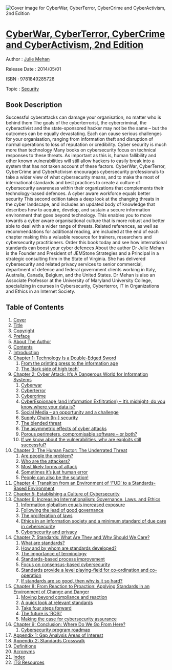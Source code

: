 ![Cover image for CyberWar, CyberTerror, CyberCrime and CyberActivism, 2nd Edition](https://imgdetail.ebookreading.net/cover/cover/security/EB9781849285728.jpg)

[CyberWar, CyberTerror, CyberCrime and CyberActivism, 2nd Edition](https://ebookreading.net/view/book/CyberWar%2C+CyberTerror%2C+CyberCrime+and+CyberActivism%2C+2nd+Edition-EB9781849285728_1.html "CyberWar, CyberTerror, CyberCrime and CyberActivism, 2nd Edition")
====================================================================================================================

Author : [Julie Mehan](https://ebookreading.net/search/author/Julie+Mehan)

Release Date : 2014/05/01

ISBN : 9781849285728

Topic : [Security](https://ebookreading.net/search/category/security)

Book Description
-----------------

Successful cyberattacks can damage your organisation, no matter who is behind them
The goals of the cyberterrorist, the cybercriminal, the cyberactivist and the state-sponsored hacker may not be the same – but the outcomes can be equally devastating. Each can cause serious challenges for your organisation, ranging from information theft and disruption of normal operations to loss of reputation or credibility.
Cyber security is much more than technology
Many books on cybersecurity focus on technical responses to these threats. As important as this is, human fallibility and other known vulnerabilities will still allow hackers to easily break into a system that has not taken account of these factors.
CyberWar, CyberTerror, CyberCrime and CyberActivism encourages cybersecurity professionals to take a wider view of what cybersecurity means, and to make the most of international standards and best practices to create a culture of cybersecurity awareness within their organizations that complements their technology-based defences.
A cyber aware workforce equals better security
This second edition takes a deep look at the changing threats in the cyber landscape, and includes an updated body of knowledge that describes how to acquire, develop, and sustain a secure information environment that goes beyond technology. This enables you to move towards a cyber aware organisational culture that is more robust and better able to deal with a wider range of threats. Related references, as well as recommendations for additional reading, are included at the end of each chapter making this a valuable resource for trainers, researchers and cybersecurity practitioners.
Order this book today and see how international standards can boost your cyber defences
About the author
Dr Julie Mehan is the Founder and President of JEMStone Strategies and a Principal in a strategic consulting firm in the State of Virginia. She has delivered cybersecurity and related privacy services to senior commercial, department of defence and federal government clients working in Italy, Australia, Canada, Belgium, and the United States. Dr Mehan is also an Associate Professor at the University of Maryland University College, specializing in courses in Cybersecurity, Cyberterror, IT in Organizations and Ethics in an Internet Society.
              
Table of Contents
-----------------

1. [Cover](https://ebookreading.net/view/book/CyberWar%2C+CyberTerror%2C+CyberCrime+and+CyberActivism%2C+2nd+Edition-EB9781849285728_0.html)
1. [Title](https://ebookreading.net/view/book/CyberWar%2C+CyberTerror%2C+CyberCrime+and+CyberActivism%2C+2nd+Edition-EB9781849285728_0.html)
1. [Copyright](https://ebookreading.net/view/book/CyberWar%2C+CyberTerror%2C+CyberCrime+and+CyberActivism%2C+2nd+Edition-EB9781849285728_5.html)
1. [Preface](https://ebookreading.net/view/book/CyberWar%2C+CyberTerror%2C+CyberCrime+and+CyberActivism%2C+2nd+Edition-EB9781849285728_0.html)
1. [About The Author](https://ebookreading.net/view/book/CyberWar%2C+CyberTerror%2C+CyberCrime+and+CyberActivism%2C+2nd+Edition-EB9781849285728_6.html)
1. [Contents](https://ebookreading.net/view/book/CyberWar%2C+CyberTerror%2C+CyberCrime+and+CyberActivism%2C+2nd+Edition-EB9781849285728_7.html)
1. [Introduction](https://ebookreading.net/view/book/CyberWar%2C+CyberTerror%2C+CyberCrime+and+CyberActivism%2C+2nd+Edition-EB9781849285728_8.html)
1. [Chapter 1: Technology Is a Double-Edged Sword](https://ebookreading.net/view/book/CyberWar%2C+CyberTerror%2C+CyberCrime+and+CyberActivism%2C+2nd+Edition-EB9781849285728_10.html)
    1. [From the printing press to the information age](https://ebookreading.net/view/book/CyberWar%2C+CyberTerror%2C+CyberCrime+and+CyberActivism%2C+2nd+Edition-EB9781849285728_10.html#lev1)
    1. [The ‘dark side of high tech’](https://ebookreading.net/view/book/CyberWar%2C+CyberTerror%2C+CyberCrime+and+CyberActivism%2C+2nd+Edition-EB9781849285728_10.html#lev2)
1. [Chapter 2: Cyber Attack: It’s A Dangerous World for Information Systems](https://ebookreading.net/view/book/CyberWar%2C+CyberTerror%2C+CyberCrime+and+CyberActivism%2C+2nd+Edition-EB9781849285728_11.html)
    1. [Cyberwar](https://ebookreading.net/view/book/CyberWar%2C+CyberTerror%2C+CyberCrime+and+CyberActivism%2C+2nd+Edition-EB9781849285728_11.html#lev4)
    1. [Cyberterror](https://ebookreading.net/view/book/CyberWar%2C+CyberTerror%2C+CyberCrime+and+CyberActivism%2C+2nd+Edition-EB9781849285728_11.html#lev5)
    1. [Cybercrime](https://ebookreading.net/view/book/CyberWar%2C+CyberTerror%2C+CyberCrime+and+CyberActivism%2C+2nd+Edition-EB9781849285728_11.html#lev6)
    1. [CyberEspionage (and Information Exfiltration) – It’s midnight; do you know where your data is?](https://ebookreading.net/view/book/CyberWar%2C+CyberTerror%2C+CyberCrime+and+CyberActivism%2C+2nd+Edition-EB9781849285728_11.html#lev7)
    1. [Social Media – an opportunity and a challenge](https://ebookreading.net/view/book/CyberWar%2C+CyberTerror%2C+CyberCrime+and+CyberActivism%2C+2nd+Edition-EB9781849285728_11.html#lev8)
    1. [Supply Chain (In-) security](https://ebookreading.net/view/book/CyberWar%2C+CyberTerror%2C+CyberCrime+and+CyberActivism%2C+2nd+Edition-EB9781849285728_11.html#lev9)
    1. [The blended threat](https://ebookreading.net/view/book/CyberWar%2C+CyberTerror%2C+CyberCrime+and+CyberActivism%2C+2nd+Edition-EB9781849285728_11.html#lev10)
    1. [The asymmetric effects of cyber attacks](https://ebookreading.net/view/book/CyberWar%2C+CyberTerror%2C+CyberCrime+and+CyberActivism%2C+2nd+Edition-EB9781849285728_11.html#lev11)
    1. [Porous perimeters, compromisable software – or both?](https://ebookreading.net/view/book/CyberWar%2C+CyberTerror%2C+CyberCrime+and+CyberActivism%2C+2nd+Edition-EB9781849285728_11.html#lev12)
    1. [If we know about the vulnerabilities, why are exploits still successful?](https://ebookreading.net/view/book/CyberWar%2C+CyberTerror%2C+CyberCrime+and+CyberActivism%2C+2nd+Edition-EB9781849285728_11.html#lev13)
1. [Chapter 3: The Human Factor: The Underrated Threat](https://ebookreading.net/view/book/CyberWar%2C+CyberTerror%2C+CyberCrime+and+CyberActivism%2C+2nd+Edition-EB9781849285728_12.html)
    1. [Are people the problem?](https://ebookreading.net/view/book/CyberWar%2C+CyberTerror%2C+CyberCrime+and+CyberActivism%2C+2nd+Edition-EB9781849285728_12.html#lev15)
    1. [Who are the attackers?](https://ebookreading.net/view/book/CyberWar%2C+CyberTerror%2C+CyberCrime+and+CyberActivism%2C+2nd+Edition-EB9781849285728_12.html#lev16)
    1. [Most likely forms of attack](https://ebookreading.net/view/book/CyberWar%2C+CyberTerror%2C+CyberCrime+and+CyberActivism%2C+2nd+Edition-EB9781849285728_12.html#lev17)
    1. [Sometimes it’s just human error](https://ebookreading.net/view/book/CyberWar%2C+CyberTerror%2C+CyberCrime+and+CyberActivism%2C+2nd+Edition-EB9781849285728_12.html#lev18)
    1. [People can also be the solution!](https://ebookreading.net/view/book/CyberWar%2C+CyberTerror%2C+CyberCrime+and+CyberActivism%2C+2nd+Edition-EB9781849285728_12.html#lev19)
1. [Chapter 4: Transition from an Environment of ‘FUD’ to a Standards-Based Environment](https://ebookreading.net/view/book/CyberWar%2C+CyberTerror%2C+CyberCrime+and+CyberActivism%2C+2nd+Edition-EB9781849285728_0.html)
1. [Chapter 5: Establishing a Culture of Cybersecurity](https://ebookreading.net/view/book/CyberWar%2C+CyberTerror%2C+CyberCrime+and+CyberActivism%2C+2nd+Edition-EB9781849285728_13.html)
1. [Chapter 6: Increasing Internationalism: Governance, Laws, and Ethics](https://ebookreading.net/view/book/CyberWar%2C+CyberTerror%2C+CyberCrime+and+CyberActivism%2C+2nd+Edition-EB9781849285728_14.html)
    1. [Information globalism equals increased exposure](https://ebookreading.net/view/book/CyberWar%2C+CyberTerror%2C+CyberCrime+and+CyberActivism%2C+2nd+Edition-EB9781849285728_14.html#lev23)
    1. [Following the lead of good governance](https://ebookreading.net/view/book/CyberWar%2C+CyberTerror%2C+CyberCrime+and+CyberActivism%2C+2nd+Edition-EB9781849285728_14.html#lev24)
    1. [The proliferation of laws](https://ebookreading.net/view/book/CyberWar%2C+CyberTerror%2C+CyberCrime+and+CyberActivism%2C+2nd+Edition-EB9781849285728_14.html#lev25)
    1. [Ethics in an information society and a minimum standard of due care in cybersecurity](https://ebookreading.net/view/book/CyberWar%2C+CyberTerror%2C+CyberCrime+and+CyberActivism%2C+2nd+Edition-EB9781849285728_14.html#lev26)
    1. [Cybersecurity and privacy](https://ebookreading.net/view/book/CyberWar%2C+CyberTerror%2C+CyberCrime+and+CyberActivism%2C+2nd+Edition-EB9781849285728_14.html#lev27)
1. [Chapter 7: Standards: What Are They and Why Should We Care?](https://ebookreading.net/view/book/CyberWar%2C+CyberTerror%2C+CyberCrime+and+CyberActivism%2C+2nd+Edition-EB9781849285728_15.html)
    1. [What are standards?](https://ebookreading.net/view/book/CyberWar%2C+CyberTerror%2C+CyberCrime+and+CyberActivism%2C+2nd+Edition-EB9781849285728_15.html#lev29)
    1. [How and by whom are standards developed?](https://ebookreading.net/view/book/CyberWar%2C+CyberTerror%2C+CyberCrime+and+CyberActivism%2C+2nd+Edition-EB9781849285728_15.html#lev30)
    1. [The importance of terminology](https://ebookreading.net/view/book/CyberWar%2C+CyberTerror%2C+CyberCrime+and+CyberActivism%2C+2nd+Edition-EB9781849285728_15.html#lev31)
    1. [Standards-based process improvement](https://ebookreading.net/view/book/CyberWar%2C+CyberTerror%2C+CyberCrime+and+CyberActivism%2C+2nd+Edition-EB9781849285728_15.html#lev32)
    1. [Focus on consensus-based cybersecurity](https://ebookreading.net/view/book/CyberWar%2C+CyberTerror%2C+CyberCrime+and+CyberActivism%2C+2nd+Edition-EB9781849285728_15.html#lev33)
    1. [Standards provide a level playing-field for co-ordination and co-operation](https://ebookreading.net/view/book/CyberWar%2C+CyberTerror%2C+CyberCrime+and+CyberActivism%2C+2nd+Edition-EB9781849285728_15.html#lev34)
    1. [If standards are so good, then why is it so hard?](https://ebookreading.net/view/book/CyberWar%2C+CyberTerror%2C+CyberCrime+and+CyberActivism%2C+2nd+Edition-EB9781849285728_15.html#lev35)
1. [Chapter 8: From Reaction to Proaction: Applying Standards in an Environment of Change and Danger](https://ebookreading.net/view/book/CyberWar%2C+CyberTerror%2C+CyberCrime+and+CyberActivism%2C+2nd+Edition-EB9781849285728_16.html)
    1. [Moving beyond compliance and reaction](https://ebookreading.net/view/book/CyberWar%2C+CyberTerror%2C+CyberCrime+and+CyberActivism%2C+2nd+Edition-EB9781849285728_16.html#lev37)
    1. [A quick look at relevant standards](https://ebookreading.net/view/book/CyberWar%2C+CyberTerror%2C+CyberCrime+and+CyberActivism%2C+2nd+Edition-EB9781849285728_16.html#lev38)
    1. [Take four steps forward](https://ebookreading.net/view/book/CyberWar%2C+CyberTerror%2C+CyberCrime+and+CyberActivism%2C+2nd+Edition-EB9781849285728_16.html#lev39)
    1. [The future is ‘ROSI’](https://ebookreading.net/view/book/CyberWar%2C+CyberTerror%2C+CyberCrime+and+CyberActivism%2C+2nd+Edition-EB9781849285728_16.html#lev40)
    1. [Making the case for cybersecurity assurance](https://ebookreading.net/view/book/CyberWar%2C+CyberTerror%2C+CyberCrime+and+CyberActivism%2C+2nd+Edition-EB9781849285728_16.html#lev41)
1. [Chapter 9: Conclusion: Where Do We Go From Here?](https://ebookreading.net/view/book/CyberWar%2C+CyberTerror%2C+CyberCrime+and+CyberActivism%2C+2nd+Edition-EB9781849285728_18.html)
    1. [Cybersecurity program roadmap](https://ebookreading.net/view/book/CyberWar%2C+CyberTerror%2C+CyberCrime+and+CyberActivism%2C+2nd+Edition-EB9781849285728_18.html#lev43)
1. [Appendix 1: Gap Analysis Areas of Interest](https://ebookreading.net/view/book/CyberWar%2C+CyberTerror%2C+CyberCrime+and+CyberActivism%2C+2nd+Edition-EB9781849285728_19.html)
1. [Appendix 2: Standards Crosswalk](https://ebookreading.net/view/book/CyberWar%2C+CyberTerror%2C+CyberCrime+and+CyberActivism%2C+2nd+Edition-EB9781849285728_20.html)
1. [Definitions](https://ebookreading.net/view/book/CyberWar%2C+CyberTerror%2C+CyberCrime+and+CyberActivism%2C+2nd+Edition-EB9781849285728_21.html)
1. [Acronyms](https://ebookreading.net/view/book/CyberWar%2C+CyberTerror%2C+CyberCrime+and+CyberActivism%2C+2nd+Edition-EB9781849285728_22.html)
1. [Index](https://ebookreading.net/view/book/CyberWar%2C+CyberTerror%2C+CyberCrime+and+CyberActivism%2C+2nd+Edition-EB9781849285728_23.html)
1. [ITG Resources](https://ebookreading.net/view/book/CyberWar%2C+CyberTerror%2C+CyberCrime+and+CyberActivism%2C+2nd+Edition-EB9781849285728_0.html)
